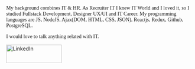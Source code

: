 <html>
<body>
<p><font face="Verdana">
My background combines IT & HR. As Recruiter IT I knew IT World and I loved it, so I studied Fullstack Development, Designer UX/UI and IT Career. My programming languages are JS, NodeJS, Ajax(DOM, HTML, CSS, JSON), Reactjs, Redux, Github, PostgreSQL. 

I would love to talk anything related with IT.
</font>
</p>

<a href="https://www.linkedin.com/in/j%C3%BAnior-nogueira-34826261/"> 
<img alt="LinkedIn" src="https://www.paredro.com/wp-content/uploads/2019/01/LogoDelDi%CC%81a-LinkedIn-un-emblema-que-esta%CC%81-22dentro22.jpg"
         width=150" height="50"></img></a>


</body>
</html>
